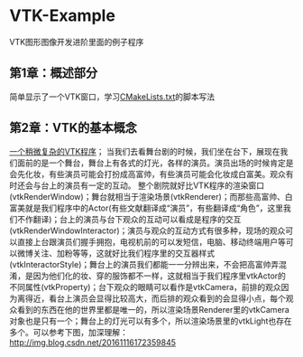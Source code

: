 # VTK-Example
VTK图形图像开发进阶里面的例子程序
## 第1章：概述部分
简单显示了一个VTK窗口，学习[CMakeLists.txt](https://github.com/GHAUOA/VTK-Example/blob/master/Examples/Chap01/CMakeLists.txt)的脚本写法
## 第2章：VTK的基本概念
[一个稍微复杂的VTK程序](https://github.com/GHAUOA/VTK-Example/blob/master/Examples/Chap02/2.1_RenderCylinder.cpp)；
当我们去看舞台剧的时候，我们坐在台下，展现在我们面前的是一个舞台，舞台上有各式的灯光，各样的演员。演员出场的时候肯定是会先化妆，有些演员可能会打扮成高富帅，有些演员可能会化妆成白富美。观众有时还会与台上的演员有一定的互动。
整个剧院就好比VTK程序的渲染窗口(vtkRenderWindow)；舞台就相当于渲染场景(vtkRenderer)；而那些高富帅、白富美就是我们程序中的Actor(有些文献翻译成“演员”，有些翻译成“角色”，这里我们不作翻译)；台上的演员与台下观众的互动可以看成是程序的交互(vtkRenderWindowInteractor)；演员与观众的互动方式有很多种，现场的观众可以直接上台跟演员们握手拥抱，电视机前的可以发短信，电脑、移动终端用户等可以微博关注、加粉等等，这就好比我们程序里的交互器样式(vtkInteractorStyle)；舞台上的演员我们都能一一分辨出来，不会把高富帅弄混淆，是因为他们化的妆、穿的服饰都不一样，这就相当于我们程序里vtkActor的不同属性(vtkProperty)；台下观众的眼睛可以看作是vtkCamera，前排的观众因为离得近，看台上演员会显得比较高大，而后排的观众看到的会显得小点，每个观众看到的东西在他的世界里都是唯一的，所以渲染场景Renderer里的vtkCamera对象也是只有一个；舞台上的灯光可以有多个，所以渲染场景里的vtkLight也存在多个。可以参考下图，加深理解：http://img.blog.csdn.net/20161116172359845
